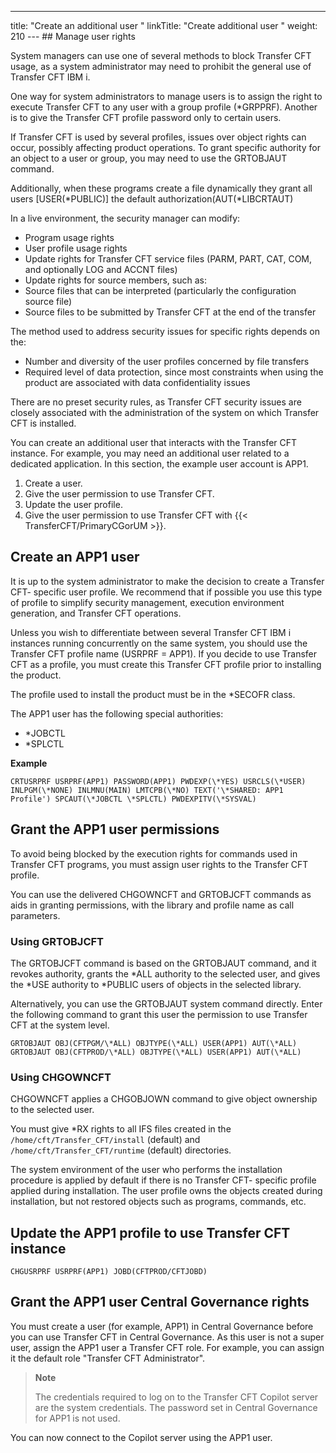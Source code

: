 ---
title: "Create an additional user "
linkTitle: "Create additional user "
weight: 210
--- ## Manage user rights

System managers can use one of several methods to block Transfer CFT usage, as a system administrator may need to prohibit the general use of Transfer CFT IBM i.

<span id="kanchor16"></span>One way for system administrators to manage users is to assign the right to execute Transfer CFT to any user with a group profile (\*GRPPRF). Another is to give the Transfer CFT profile password only to certain users.

If Transfer CFT is used by several profiles, issues over object rights can occur, possibly affecting product operations. To grant specific authority for an object to a user or group, you may need to use the GRTOBJAUT command.

Additionally, when these programs create a file dynamically they grant all users [USER(\*PUBLIC)] the default authorization(AUT(\*LIBCRTAUT)

In a live environment, the security manager can modify:

- Program usage rights
- User profile usage rights
- Update rights for Transfer CFT service files (PARM, PART, CAT, COM, and optionally LOG and ACCNT files)
- Update rights for source members, such as:
- Source files that can be interpreted (particularly the configuration source file)
- Source files to be submitted by Transfer CFT at the end of the transfer

The method used to address security issues for specific rights depends on the:

- Number and diversity of the user profiles concerned by file transfers
- Required level of data protection, since most constraints when using the product are associated with data confidentiality issues

There are no preset security rules, as Transfer CFT security issues are closely associated with the administration of the system on which Transfer CFT is installed.

You can create an additional user that interacts with the Transfer CFT instance. For example, you may need an additional user related to a dedicated application. In this section, the example user account is APP1.

1. Create a user.
1. Give the user permission to use Transfer CFT.
1. Update the user profile.
1. Give the user permission to use Transfer CFT with {{< TransferCFT/PrimaryCGorUM >}}.

## Create an APP1 user

It is up to the system administrator to make the decision to create a Transfer CFT- specific user profile. We recommend that if possible you use this type of profile to simplify security management, execution environment generation, and Transfer CFT operations.

Unless you wish to differentiate between several Transfer CFT IBM i instances running concurrently on the same system, you should use the Transfer CFT profile name (USRPRF = APP1). If you decide to use Transfer CFT as a profile, you must create this Transfer CFT profile prior to installing the product.

The profile used to install the product must be in the \*SECOFR class.

The APP1 user has the following special authorities:

- \*JOBCTL
- \*SPLCTL

****Example****

```
CRTUSRPRF USRPRF(APP1) PASSWORD(APP1) PWDEXP(\*YES) USRCLS(\*USER) INLPGM(\*NONE) INLMNU(MAIN) LMTCPB(\*NO) TEXT('\*SHARED: APP1 Profile') SPCAUT(\*JOBCTL \*SPLCTL) PWDEXPITV(\*SYSVAL)
```

## Grant the APP1 user permissions

To avoid being blocked by the execution rights for commands used in Transfer CFT programs, you must assign user rights to the Transfer CFT profile.

You can use the delivered CHGOWNCFT and GRTOBJCFT commands as aids in granting permissions, with the library and profile name as call parameters.

### Using GRTOBJCFT

The GRTOBJCFT command is based on the GRTOBJAUT command, and it revokes authority, grants the \*ALL authority to the selected user, and gives the \*USE authority to \*PUBLIC users of objects in the selected library.

Alternatively, you can use the GRTOBJAUT system command directly. Enter the following command to grant this user the permission to use Transfer CFT at the system level.

```
GRTOBJAUT OBJ(CFTPGM/\*ALL) OBJTYPE(\*ALL) USER(APP1) AUT(\*ALL)
GRTOBJAUT OBJ(CFTPROD/\*ALL) OBJTYPE(\*ALL) USER(APP1) AUT(\*ALL)
```

### Using CHGOWNCFT

CHGOWNCFT applies a CHGOBJOWN command to give object ownership to the selected user.

You must give \*RX rights to all IFS files created in the `/home/cft/Transfer_CFT/install` (default) and `/home/cft/Transfer_CFT/runtime` (default) directories.

The system environment of the user who performs the installation procedure is applied by default if there is no Transfer CFT- specific profile applied during installation. The user profile owns the objects created during installation, but not restored objects such as programs, commands, etc.

## Update the APP1 profile to use Transfer CFT instance

```
CHGUSRPRF USRPRF(APP1) JOBD(CFTPROD/CFTJOBD)
```

## Grant the APP1 user Central Governance rights

You must create a user (for example, APP1) in Central Governance before you can use Transfer CFT in Central Governance. As this user is not a super user, assign the APP1 user a Transfer CFT role. For example, you can assign it the default role "Transfer CFT Administrator".

> **Note**
>
> The credentials required to log on to the Transfer CFT Copilot server are the system credentials. The password set in Central Governance for APP1 is not used.

You can now connect to the Copilot server using the APP1 user.
